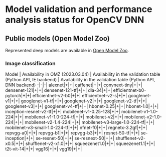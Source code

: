 # Model validation and performance analysis status for OpenCV DNN

## Public models (Open Model Zoo)

Represented deep models are available in [Open Model Zoo][omz].

### Image classification

Model | Availability in OMZ (2023.03.04) | Availability in the validation table (Python API, IE backend) | Availability in the validation table (Python API, DNN backend) 
-|-|-|
alexnet|+|+|
caffenet|+|+|
convnext-tiny|+|+|
densenet-121|+|+|
densenet-121-tf|+|+|
dla-34|+|+|
efficientnet-b0-pytorch|+|+|
efficientnet-v2-b0|+|+|
efficientnet-v2-s|+|+|
googlenet-v1|+|+|
googlenet-v1-tf|+|+|
googlenet-v2|+|+|
googlenet-v2-tf|+|+|
googlenet-v3|+|+|
googlenet-v4-tf|+|+|
hbonet-0.25|+|+|
hbonet-1.0|+|+|
inception-resnet-v2-tf|+|+|
mobilenet-v1-0.25-128|+|+|
mobilenet-v1-1.0-224|+|+|
mobilenet-v1-1.0-224-tf|+|+|
mobilenet-v2|+|+|
mobilenet-v2-1.0-224|+|+|
mobilenet-v2-1.4-224|+|+|
mobilenet-v3-large-1.0-224-tf|+|+|
mobilenet-v3-small-1.0-224-tf|+|+|
nfnet-f0|+|+|
regnetx-3.2gf|+|+|
repvgg-a0|+|+|
repvgg-b1|+|+|
repvgg-b3|+|+|
resnet-50-tf|+|+|
se-inception|+|+|
se-resnet-50|+|+|
se-resnext-50|+|+|
shufflenet-v2-x0.5|+|+|
shufflenet-v2-x1.0|+|+|
squeezenet1.0|+|+|
squeezenet1.1|+|+|
t2t-vit-14|+|+|
vgg16|+|+|
vgg19|+|+|


<!-- LINKS -->
[omz]: https://github.com/openvinotoolkit/open_model_zoo
